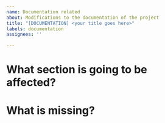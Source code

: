 ```yaml
---
name: Documentation related
about: Modifications to the documentation of the project
title: "[DOCUMENTATION] <your title goes here>"
labels: documentation
assignees: ''

---
```


# What section is going to be affected?

# What is missing?
